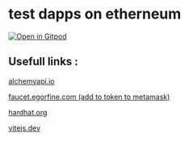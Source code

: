 # test dapps on etherneum

[![Open in Gitpod](https://gitpod.io/button/open-in-gitpod.svg)](https://gitpod.io/#https://github.com/Falk0r/test-eth)

## Usefull links :

[alchemyapi.io](https://dashboard.alchemyapi.io/)

[faucet.egorfine.com (add to token to metamask)](https://faucet.egorfine.com/)

[hardhat.org](https://hardhat.org/)

[vitejs.dev](https://vitejs.dev/)